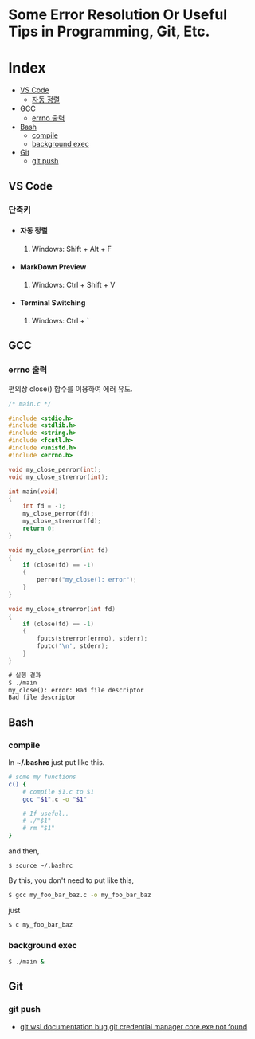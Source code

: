 # Some Error Resolution Or Useful Tips in Programming, Git, Etc.

# Index

* [VS Code](#vs-code)
    * [자동 정렬](#자동-정렬)
* [GCC](#gcc)
    * [errno 출력](#errno-출력)
* [Bash](#bash)
    * [compile](#compile)
    * [background exec](#background-exec)
* [Git](#git)
    * [git push](#git-push)

## VS Code

### 단축키

* #### 자동 정렬
    1. Windows: Shift + Alt + F

* #### MarkDown Preview
    1. Windows: Ctrl + Shift + V

* #### Terminal Switching
    1. Windows: Ctrl + `

## GCC

### errno 출력

편의상 close() 함수를 이용하여 에러 유도.

```c
/* main.c */

#include <stdio.h>
#include <stdlib.h>
#include <string.h>
#include <fcntl.h>
#include <unistd.h>
#include <errno.h>

void my_close_perror(int);
void my_close_strerror(int);

int main(void)
{
    int fd = -1;
    my_close_perror(fd);
    my_close_strerror(fd);
    return 0;
}

void my_close_perror(int fd)
{
    if (close(fd) == -1)
    {
    	perror("my_close(): error");
    }
}

void my_close_strerror(int fd)
{
    if (close(fd) == -1)
    {
    	fputs(strerror(errno), stderr);
    	fputc('\n', stderr);
    }
}
```

```txt
# 실행 결과
$ ./main
my_close(): error: Bad file descriptor
Bad file descriptor
```

## Bash

### compile

In **~/.bashrc** just put like this.

```bash
# some my functions
c() {
    # compile $1.c to $1
    gcc "$1".c -o "$1"

    # If useful..
    # ./"$1"
    # rm "$1"
}
```

and then,
```
$ source ~/.bashrc
```

By this, you don't need to put like this,
```bash
$ gcc my_foo_bar_baz.c -o my_foo_bar_baz
```

just
```bash
$ c my_foo_bar_baz
```

### background exec

```bash
$ ./main &
```

## Git

### git push

* [git wsl documentation bug git credential manager core.exe not found](https://github.com/microsoft/WSL/issues/8395#issuecomment-1121629434)
